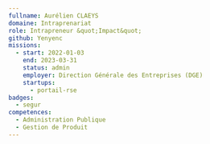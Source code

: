 ```yaml
---
fullname: Aurélien CLAEYS
domaine: Intraprenariat
role: Intrapreneur &quot;Impact&quot;
github: Yenyenc
missions:
  - start: 2022-01-03
    end: 2023-03-31
    status: admin
    employer: Direction Générale des Entreprises (DGE)
    startups:
      - portail-rse
badges:
  - segur
competences:
  - Administration Publique
  - Gestion de Produit
---
```


